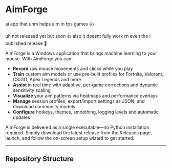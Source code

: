 # AimForge
ai app that uhm helps aim in fps games 👍

uh not released yet but soon 👍
also it doesnt fully work rn even tho i published release 🙂

AimForge is a Windows application that brings machine learning to your mouse. With AimForge you can:

- **Record** raw mouse movements and clicks while you play  
- **Train** custom aim models or use pre-built profiles for Fortnite, Valorant, CS:GO, Apex Legends and more  
- **Assist** in real time with adaptive, per-game corrections and dynamic sensitivity scaling  
- **Visualize** your aim patterns via heatmaps and performance overlays  
- **Manage** session profiles, export/import settings as JSON, and download community models  
- **Configure** hotkeys, themes, smoothing, logging levels and automatic updates  

AimForge is delivered as a single executable—no Python installation required. Simply download the latest release from the Releases page, launch, and follow the on-screen setup wizard to get started.

---

## Repository Structure

